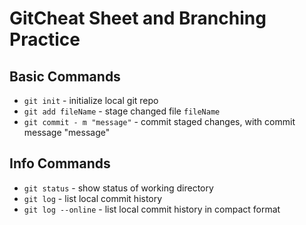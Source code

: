 # GitCheat Sheet and Branching Practice

## Basic Commands
* `git init` - initialize local git repo
* `git add fileName` - stage changed file `fileName`
* `git commit - m "message"` - commit staged 
changes, with commit message "message"

## Info Commands
* `git status` - show status of working directory
* `git log` - list local commit history
* `git log --online` - list local commit history in
compact format